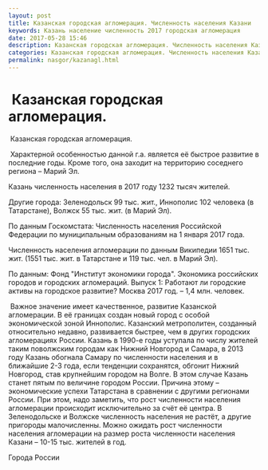 ```yaml
---
layout: post
title: Казанская городская агломерация. Численность населения Казани
keywords: Казань население численность 2017 городская агломерация
date: 2017-05-28 15:46
description: Казанская городская агломерация. Численность населения Казани 2017
categories: Казанская городская агломерация. Численность населения Казани 2017
permalink: nasgor/kazanagl.html
---
```


#  Казанская городская агломерация.



 Казанская городская агломерация.



 Характерной особенностью данной г.а. является её быстрое развитие в последние годы. Кроме того, она заходит на территорию соседнего региона – Марий Эл.



Казань численность населения в 2017 году 1232 тысяч жителей.


 Другие города: Зеленодольск 99 тыс. жит., Иннополис 102 человека  (в Татарстане), Волжск 55 тыс. жит. (в Марий Эл).


По данным Госкомстата: Численность населения Российской Федерации по муниципальным образованиям на 1 января 2017 года.


Численность населения агломерации по данным Википедии 1651 тыс. жит. (1551 тыс. жит. в Татарстане и 119 тыс. чел. в Марий Эл).


По данным: Фонд &#34;Институт экономики города&#34;. Экономика российских городов и городских агломераций. Выпуск 1: Работают ли городские активы на городское развитие? Москва 2017 год. – 1,4 млн. человек. 





 Важное значение имеет качественное, развитие Казанской агломерации. В её границах создан новый город с особой экономической зоной Иннополис. Казанский метрополитен, созданный относительно недавно, развивается быстрее, чем в других городских агломерациях России. Казань в 1990-е годы уступала по числу жителей таким поволжским городам как Нижний Новгород и Самара, в 2013 году Казань обогнала Самару по численности населения и в ближайшие 2-3 года, если тенденции сохранятся, обгонит Нижний Новгород, став крупнейшим городом на Волге.  В этом случае Казань станет пятым по величине городом России. Причина этому – экономические успехи Татарстана в сравнении с другими регионами России. При этом, надо заметить, что рост численности населения агломерации происходит исключительно за счёт её центра. В Зеленодольске и Волжске численность населения не растёт, а другие пригороды малочисленны. Можно ожидать рост численности населения агломерации на размер роста численности населения Казани – 10-15 тыс. жителей в год.









Города России

		
